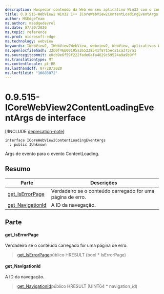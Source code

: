 ```yaml
---
description: Hospedar conteúdo da Web em seu aplicativo Win32 com o controle WebView2 do Microsoft Edge
title: 0.9.515-WebView2 Win32 C++ ICoreWebView2ContentLoadingEventArgs
author: MSEdgeTeam
ms.author: msedgedevrel
ms.date: 07/20/2020
ms.topic: reference
ms.prod: microsoft-edge
ms.technology: webview
keywords: IWebView2, IWebView2WebView, webview2, WebView, aplicativos Win32, Win32, Edge, ICoreWebView2, ICoreWebView2Controller, controle do navegador, HTML Edge
ms.openlocfilehash: 32b0f46b00195a265238541f8715ec21ca3757a1
ms.sourcegitcommit: e0cb9e6f59f222fade6afa4829c59524a9a9b9ff
ms.translationtype: MT
ms.contentlocale: pt-BR
ms.lasthandoff: 07/20/2020
ms.locfileid: "10883872"
---
```

# 0.9.515-ICoreWebView2ContentLoadingEventArgs de interface 

[!INCLUDE [deprecation-note](../../includes/deprecation-note.md)]

```
interface ICoreWebView2ContentLoadingEventArgs
  : public IUnknown
```

Args de evento para o evento ContentLoading.

## Resumo

 Parte                        | Descrições
--------------------------------|---------------------------------------------
[get_IsErrorPage](#get_iserrorpage) | Verdadeiro se o conteúdo carregado for uma página de erro.
[get_NavigationId](#get_navigationid) | A ID da navegação.

## Parte

#### get_IsErrorPage 

Verdadeiro se o conteúdo carregado for uma página de erro.

> [get_IsErrorPage](#get_iserrorpage)público HRESULT (bool * IsErrorPage)

#### get_NavigationId 

A ID da navegação.

> [get_NavigationId](#get_navigationid)público HRESULT (UINT64 * navigation_id)

